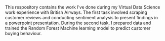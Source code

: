 This respository contains the work I've done during my Virtual Data Science work experience with British Airways. 
The first task involved scraping customer reviews and conducting sentiment analysis to present findings in a powerpoint presentation.
During the second task, I prepared data and trained the Random Forest Machine learning model to predict customer buying behaviour.
